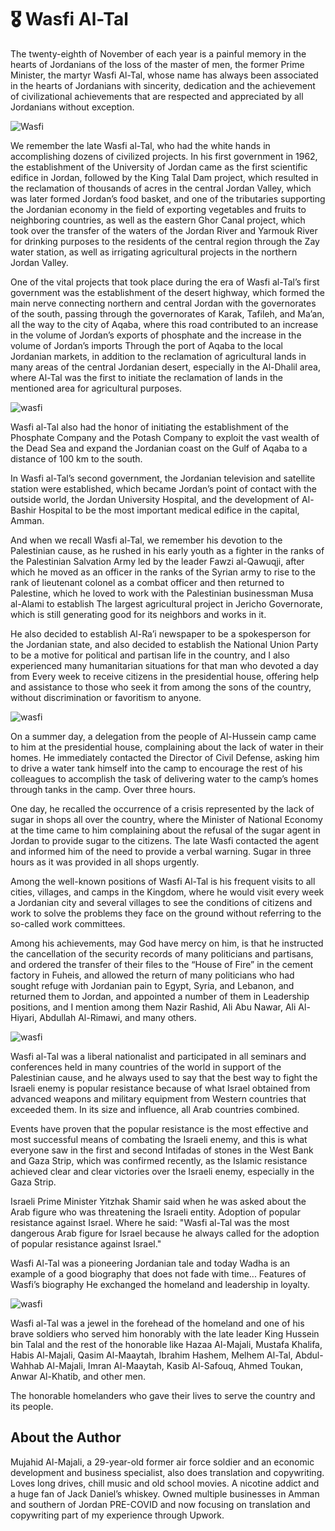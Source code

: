 # 🎖️ Wasfi Al-Tal

The twenty-eighth of November of each year is a painful memory in the hearts of
Jordanians of the loss of the master of men, the former Prime Minister, the
martyr Wasfi Al-Tal, whose name has always been associated in the hearts of
Jordanians with sincerity, dedication and the achievement of civilizational
achievements that are respected and appreciated by all Jordanians without
exception.

![Wasfi](_static/images/wasfi/image1.jpeg)

We remember the late Wasfi al-Tal, who had the white hands in accomplishing
dozens of civilized projects. In his first government in 1962, the establishment
of the University of Jordan came as the first scientific edifice in Jordan,
followed by the King Talal Dam project, which resulted in the reclamation of
thousands of acres in the central Jordan Valley, which was later formed Jordan’s
food basket, and one of the tributaries supporting the Jordanian economy in the
field of exporting vegetables and fruits to neighboring countries, as well as
the eastern Ghor Canal project, which took over the transfer of the waters of
the Jordan River and Yarmouk River for drinking purposes to the residents of the
central region through the Zay water station, as well as irrigating agricultural
projects in the northern Jordan Valley.

One of the vital projects that took place during the era of Wasfi al-Tal’s first
government was the establishment of the desert highway, which formed the main
nerve connecting northern and central Jordan with the governorates of the south,
passing through the governorates of Karak, Tafileh, and Ma’an, all the way to
the city of Aqaba, where this road contributed to an increase in the volume of
Jordan’s exports of phosphate and the increase in the volume of Jordan’s imports
Through the port of Aqaba to the local Jordanian markets, in addition to the
reclamation of agricultural lands in many areas of the central Jordanian desert,
especially in the Al-Dhalil area, where Al-Tal was the first to initiate the
reclamation of lands in the mentioned area for agricultural purposes.

![wasfi](_static/images/wasfi/image2.jpg)

Wasfi al-Tal also had the honor of initiating the establishment of the Phosphate
Company and the Potash Company to exploit the vast wealth of the Dead Sea and
expand the Jordanian coast on the Gulf of Aqaba to a distance of 100 km to the
south.

In Wasfi al-Tal’s second government, the Jordanian television and satellite
station were established, which became Jordan’s point of contact with the
outside world, the Jordan University Hospital, and the development of Al-Bashir
Hospital to be the most important medical edifice in the capital, Amman.

And when we recall Wasfi al-Tal, we remember his devotion to the Palestinian
cause, as he rushed in his early youth as a fighter in the ranks of the
Palestinian Salvation Army led by the leader Fawzi al-Qawuqji, after which he
moved as an officer in the ranks of the Syrian army to rise to the rank of
lieutenant colonel as a combat officer and then returned to Palestine, which he
loved to work with the Palestinian businessman Musa al-Alami to establish The
largest agricultural project in Jericho Governorate, which is still generating
good for its neighbors and works in it.

He also decided to establish Al-Ra’i newspaper to be a spokesperson for the
Jordanian state, and also decided to establish the National Union Party to be a
motive for political and partisan life in the country, and I also experienced
many humanitarian situations for that man who devoted a day from Every week to
receive citizens in the presidential house, offering help and assistance to
those who seek it from among the sons of the country, without discrimination or
favoritism to anyone.

![wasfi](_static/images/wasfi/image4.jpg)

On a summer day, a delegation from the people of Al-Hussein camp came to him at
the presidential house, complaining about the lack of water in their homes. He
immediately contacted the Director of Civil Defense, asking him to drive a water
tank himself into the camp to encourage the rest of his colleagues to accomplish
the task of delivering water to the camp’s homes through tanks in the camp. Over
three hours.

One day, he recalled the occurrence of a crisis represented by the lack of sugar
in shops all over the country, where the Minister of National Economy at the
time came to him complaining about the refusal of the sugar agent in Jordan to
provide sugar to the citizens. The late Wasfi contacted the agent and informed
him of the need to provide a verbal warning. Sugar in three hours as it was
provided in all shops urgently.

Among the well-known positions of Wasfi Al-Tal is his frequent visits to all
cities, villages, and camps in the Kingdom, where he would visit every week a
Jordanian city and several villages to see the conditions of citizens and work
to solve the problems they face on the ground without referring to the so-called
work committees.

Among his achievements, may God have mercy on him, is that he instructed the
cancellation of the security records of many politicians and partisans, and
ordered the transfer of their files to the “House of Fire” in the cement factory
in Fuheis, and allowed the return of many politicians who had sought refuge with
Jordanian pain to Egypt, Syria, and Lebanon, and returned them to Jordan, and
appointed a number of them in Leadership positions, and I mention among them
Nazir Rashid, Ali Abu Nawar, Ali Al-Hiyari, Abdullah Al-Rimawi, and many others.

![wasfi](_static/images/wasfi/image4.jpg)

Wasfi al-Tal was a liberal nationalist and participated in all seminars and
conferences held in many countries of the world in support of the Palestinian
cause, and he always used to say that the best way to fight the Israeli enemy is
popular resistance because of what Israel obtained from advanced weapons and
military equipment from Western countries that exceeded them. In its size and
influence, all Arab countries combined.

Events have proven that the popular resistance is the most effective and most
successful means of combating the Israeli enemy, and this is what everyone saw
in the first and second Intifadas of stones in the West Bank and Gaza Strip,
which was confirmed recently, as the Islamic resistance achieved clear and clear
victories over the Israeli enemy, especially in the Gaza Strip.

Israeli Prime Minister Yitzhak Shamir said when he was asked about the Arab
figure who was threatening the Israeli entity. Adoption of popular resistance
against Israel. Where he said: "Wasfi al-Tal was the most dangerous Arab figure
for Israel because he always called for the adoption of popular resistance
against Israel."

Wasfi Al-Tal was a pioneering Jordanian tale and today Wadha is an example of a
good biography that does not fade with time... Features of Wasfi’s biography He
exchanged the homeland and leadership in loyalty.

![wasfi](_static/images/wasfi/image5.jpg)

Wasfi al-Tal was a jewel in the forehead of the homeland and one of his brave
soldiers who served him honorably with the late leader King Hussein bin Talal
and the rest of the honorable like Hazaa Al-Majali, Mustafa Khalifa, Habis
Al-Majali, Qasim Al-Maaytah, Ibrahim Hashem, Melhem Al-Tal, Abdul-Wahhab
Al-Majali, Imran Al-Maaytah, Kasib Al-Safouq, Ahmed Toukan, Anwar Al-Khatib, and
other men.

The honorable homelanders who gave their lives to serve the country and its
people.

## About the Author

Mujahid Al-Majali, a 29-year-old former air force soldier and an economic
development and business specialist, also does translation and copywriting.
Loves long drives, chill music and old school movies. A nicotine addict and a
huge fan of Jack Daniel’s whiskey. Owned multiple businesses in Amman and
southern of Jordan PRE-COVID and now focusing on translation and copywriting
part of my experience through Upwork.
